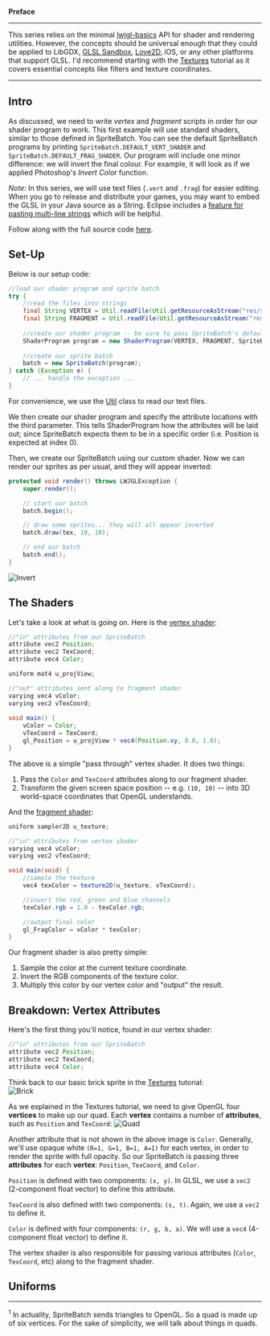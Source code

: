 **Preface**

***

This series relies on the minimal [lwjgl-basics](https://github.com/mattdesl/lwjgl-basics) API for shader and rendering utilities. However, the concepts should be universal enough that they could be applied to LibGDX, [GLSL Sandbox](http://glsl.heroku.com/), [Love2D](https://love2d.org/), iOS, or any other platforms that support GLSL. I'd recommend starting with the [Textures](https://github.com/mattdesl/lwjgl-basics/wiki/Textures) tutorial as it covers essential concepts like filters and texture coordinates. 

***

## Intro

As discussed, we need to write *vertex* and *fragment* scripts in order for our shader program to work. This first example will use standard shaders, similar to those defined in SpriteBatch. You can see the default SpriteBatch programs by printing `SpriteBatch.DEFAULT_VERT_SHADER` and `SpriteBatch.DEFAULT_FRAG_SHADER`. Our program will include one minor difference: we will invert the final colour. For example, it will look as if we applied Photoshop's *Invert Color* function.

*Note:* In this series, we will use text files (`.vert` and `.frag`) for easier editing. When you go to release and distribute your games, you may want to embed the GLSL in your Java source as a String. Eclipse includes a [feature for pasting multi-line strings](http://www.vasanth.in/2009/03/10/eclipse-tip-escape-text-when-pasting/) which will be helpful.

Follow along with the full source code [here](https://github.com/mattdesl/lwjgl-basics/blob/master/test/mdesl/test/shadertut/ShaderLesson1.java).

## Set-Up

Below is our setup code:
```java
//load our shader program and sprite batch
try {
	//read the files into strings
	final String VERTEX = Util.readFile(Util.getResourceAsStream("res/shadertut/lesson1.vert"));
	final String FRAGMENT = Util.readFile(Util.getResourceAsStream("res/shadertut/lesson1.frag"));
	
	//create our shader program -- be sure to pass SpriteBatch's default attributes!
	ShaderProgram program = new ShaderProgram(VERTEX, FRAGMENT, SpriteBatch.ATTRIBUTES);
	
	//create our sprite batch
	batch = new SpriteBatch(program);
} catch (Exception e) { 
	// ... handle the exception ... 
}
```

For convenience, we use the [Util](https://github.com/mattdesl/lwjgl-basics/blob/master/test/mdesl/test/Util.java) class to read our text files.

We then create our shader program and specify the attribute locations with the third parameter. This tells ShaderProgram how the attributes will be laid out; since SpriteBatch expects them to be in a specific order (i.e. Position is expected at index 0). 

Then, we create our SpriteBatch using our custom shader. Now we can render our sprites as per usual, and they will appear inverted:

```java
protected void render() throws LWJGLException {
	super.render();

	// start our batch
	batch.begin();

	// draw some sprites... they will all appear inverted
	batch.draw(tex, 10, 10);

	// end our batch
	batch.end();
}
```

![Invert](http://i.imgur.com/CdA4o.png)


## The Shaders

Let's take a look at what is going on. Here is the [vertex shader](https://github.com/mattdesl/lwjgl-basics/blob/master/test/res/shadertut/lesson1.vert):
```java
//"in" attributes from our SpriteBatch
attribute vec2 Position;
attribute vec2 TexCoord;
attribute vec4 Color;

uniform mat4 u_projView;

//"out" attributes sent along to fragment shader
varying vec4 vColor;
varying vec2 vTexCoord;
 
void main() {
	vColor = Color;
	vTexCoord = TexCoord;
	gl_Position = u_projView * vec4(Position.xy, 0.0, 1.0);
}
```

The above is a simple "pass through" vertex shader. It does two things:

1. Pass the `Color` and `TexCoord` attributes along to our fragment shader.
2. Transform the given screen space position -- e.g. `(10, 10)` -- into 3D world-space coordinates that OpenGL understands.

And the [fragment shader](https://github.com/mattdesl/lwjgl-basics/blob/master/test/res/shadertut/lesson1.frag):
```java
uniform sampler2D u_texture;

//"in" attributes from vertex shader
varying vec4 vColor;
varying vec2 vTexCoord;

void main(void) {
	//sample the texture
	vec4 texColor = texture2D(u_texture, vTexCoord);

	//invert the red, green and blue channels
	texColor.rgb = 1.0 - texColor.rgb;

	//output final color
	gl_FragColor = vColor * texColor;
}
```

Our fragment shader is also pretty simple:

1. Sample the color at the current texture coordinate. 
2. Invert the RGB components of the texture color.
3. Multiply this color by our vertex color and "output" the result.

## Breakdown: Vertex Attributes

Here's the first thing you'll notice, found in our vertex shader:
```java
//"in" attributes from our SpriteBatch
attribute vec2 Position;
attribute vec2 TexCoord;
attribute vec4 Color;
```

Think back to our basic brick sprite in the [Textures](https://github.com/mattdesl/lwjgl-basics/wiki/Textures) tutorial:  
![Brick](http://i.imgur.com/IGn1g.png)

As we explained in the Textures tutorial, we need to give OpenGL four **vertices** to make up our quad. Each **vertex** contains a number of **attributes**, such as `Position` and `TexCoord`:
![Quad](http://i.imgur.com/fkzfb.png)

Another attribute that is not shown in the above image is `Color`. Generally, we'll use opaque white `(R=1, G=1, B=1, A=1)` for each vertex, in order to render the sprite with full opacity. So our SpriteBatch is passing three **attributes** for each **vertex**: `Position`, `TexCoord`, and `Color`.

`Position` is defined with two components: `(x, y)`. In GLSL, we use a `vec2` (2-component float vector) to define this attribute. 

`TexCoord` is also defined with two components: `(s, t)`. Again, we use a `vec2` to define it.

`Color` is defined with four components: `(r, g, b, a)`. We will use a `vec4` (4-component float vector) to define it.

The vertex shader is also responsible for passing various attributes (`Color`, `TexCoord`, etc) along to the fragment shader. 

## Uniforms


***

<a name="1"><sup>1</sup></a> In actuality, SpriteBatch sends triangles to OpenGL. So a quad is made up of six vertices. For the sake of simplicity, we will talk about things in quads.